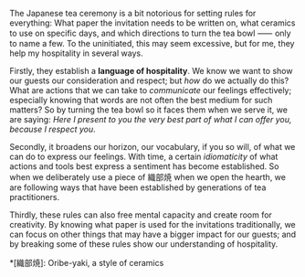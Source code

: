 The Japanese tea ceremony is a bit notorious for setting rules for everything: What paper the invitation needs to be written on, what ceramics to use on specific days, and which directions to turn the tea bowl ⸺ only to name a few. To the uninitiated, this may seem excessive, but for me, they help my hospitality in several ways.

Firstly, they establish a **language of hospitality**. We know we want to show our guests our consideration and respect; but *how* do we actually do this? What are actions that we can take to *communicate* our feelings effectively; especially knowing that words are not often the best medium for such matters? So by turning the tea bowl so it faces them when we serve it, we are saying: *Here I present to you the very best part of what I can offer you, because I respect you*.

Secondly, it broadens our horizon,  our vocabulary, if you so will, of what we can do to express our feelings. With time, a certain *idiomaticity* of what actions and tools best express a sentiment has become established. So when we deliberately use a piece of 織部焼 when we open the hearth, we are following ways that have been established by generations of tea practitioners.

Thirdly, these rules can also free mental capacity and create room for creativity. By knowing what paper is used for the invitations traditionally, we can focus on other things that may have a bigger impact for our guests; and by breaking some of these rules show our understanding of hospitality.

*[織部焼]: Oribe-yaki, a style of ceramics
